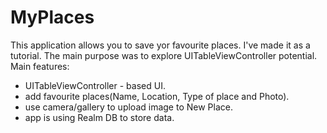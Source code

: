 # MyPlaces
This application allows you to save yor favourite places. I've made it as a tutorial. The main purpose was to explore UITableViewController potential.
Main features:
* UITableViewController - based UI.
* add favourite places(Name, Location, Type of place and Photo).
* use camera/gallery to upload image to New Place.
* app is using Realm DB to store data.
